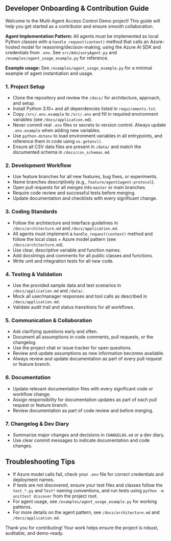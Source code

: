 ## Developer Onboarding & Contribution Guide

Welcome to the Multi-Agent Access Control Demo project! This guide will help you get started as a contributor and ensure smooth collaboration.

**Agent Implementation Pattern:**
All agents must be implemented as local Python classes with a `handle_request(context)` method that calls an Azure-hosted model for reasoning/decision-making, using the Azure AI SDK and credentials from `.env`. See `src/AdvisoryAgent.py` and `/examples/agent_usage_example.py` for reference.

**Example usage:**
See `/examples/agent_usage_example.py` for a minimal example of agent instantiation and usage.


### 1. Project Setup
- Clone the repository and review the `/docs/` for architecture, approach, and setup.
- Install Python 3.10+ and all dependencies listed in `requirements.txt`.
- Copy `/src/.env.example` to `/src/.env` and fill in required environment variables (see `/docs/application.md`).
- Never commit real `.env` files or secrets to version control. Always update `.env.example` when adding new variables.
- Use `python-dotenv` to load environment variables in all entrypoints, and reference them in code using `os.getenv()`.
- Ensure all CSV data files are present in `/data/` and match the documented schema in `/docs/csv_schemas.md`.

### 2. Development Workflow
- Use feature branches for all new features, bug fixes, or experiments.
- Name branches descriptively (e.g., `feature/agent2agent-protocol`).
- Open pull requests for all merges into `master` or main branches.
- Require code review and successful tests before merging.
- Update documentation and checklists with every significant change.


### 3. Coding Standards
- Follow the architecture and interface guidelines in `/docs/architecture.md` and `/docs/application.md`.
- All agents must implement a `handle_request(context)` method and follow the local class + Azure model pattern (see `/docs/architecture.md`).
- Use clear, descriptive variable and function names.
- Add docstrings and comments for all public classes and functions.
- Write unit and integration tests for all new code.


### 4. Testing & Validation
- Use the provided sample data and test scenarios in `/docs/application.md` and `/data/`.
- Mock all user/manager responses and tool calls as described in `/docs/application.md`.
- Validate audit trail and status transitions for all workflows.


### 5. Communication & Collaboration
- Ask clarifying questions early and often.
- Document all assumptions in code comments, pull requests, or the changelog.
- Use the project chat or issue tracker for open questions.
- Review and update assumptions as new information becomes available.
- Always review and update documentation as part of every pull request or feature branch.

### 6. Documentation
- Update relevant documentation files with every significant code or workflow change.
- Assign responsibility for documentation updates as part of each pull request or feature branch.
- Review documentation as part of code review and before merging.

### 7. Changelog & Dev Diary
- Summarize major changes and decisions in `CHANGELOG.md` or a dev diary.
- Use clear commit messages to indicate documentation and code changes.

## Troubleshooting Tips
- If Azure model calls fail, check your `.env` file for correct credentials and deployment names.
- If tests are not discovered, ensure your test files and classes follow the `test_*.py` and `Test*` naming conventions, and run tests using `python -m unittest discover` from the project root.
- For agent usage, see `/examples/agent_usage_example.py` for working patterns.
- For more details on the agent pattern, see `/docs/architecture.md` and `/docs/application.md`.

Thank you for contributing! Your work helps ensure the project is robust, auditable, and demo-ready.